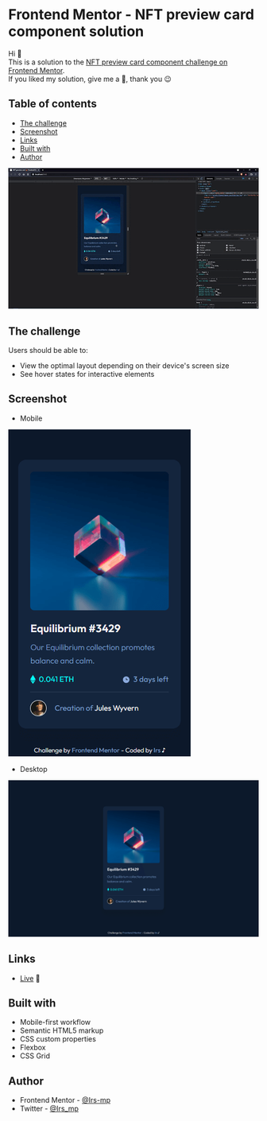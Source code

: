 # Frontend Mentor - NFT preview card component solution

Hi 👋 <br>
This is a solution to the [NFT preview card component challenge on Frontend Mentor](https://www.frontendmentor.io/challenges/nft-preview-card-component-SbdUL_w0U).<br>
If you liked my solution, give me a 🌟, thank you 😉

## Table of contents

  - [The challenge](#the-challenge)
  - [Screenshot](#screenshot)
  - [Links](#links)
  - [Built with](#built-with)
  - [Author](#author)

![Sample](./assets/video/sample.gif)

## The challenge

Users should be able to:

- View the optimal layout depending on their device's screen size
- See hover states for interactive elements

## Screenshot

- Mobile

![Mobile](./assets/image/sample-mobile.png)

- Desktop

![Desktop](./assets/image/sample-desktop.png)

## Links

- [Live](https://irs-mp.github.io/nft-preview-card/) 👀

## Built with

- Mobile-first workflow
- Semantic HTML5 markup
- CSS custom properties
- Flexbox
- CSS Grid

## Author

- Frontend Mentor - [@Irs-mp](https://www.frontendmentor.io/profile/Irs-mp)
- Twitter - [@Irs_mp](https://twitter.com/Irs_mp)
